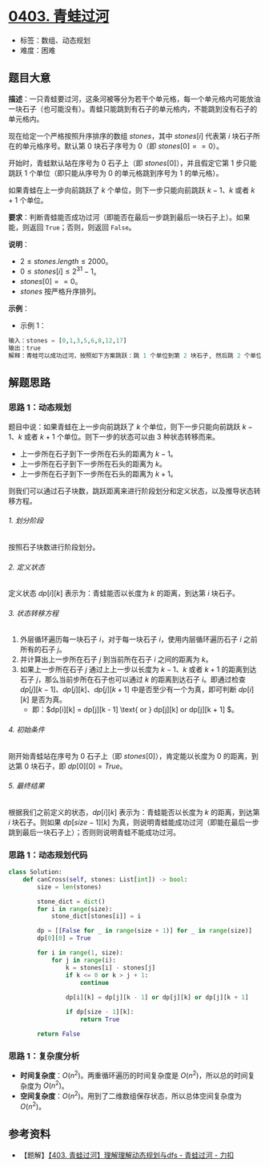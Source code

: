 # [0403. 青蛙过河](https://leetcode.cn/problems/frog-jump/)

- 标签：数组、动态规划
- 难度：困难

## 题目大意

**描述**：一只青蛙要过河，这条河被等分为若干个单元格，每一个单元格内可能放油一块石子（也可能没有）。青蛙只能跳到有石子的单元格内，不能跳到没有石子的单元格内。

现在给定一个严格按照升序排序的数组 $stones$，其中 $stones[i]$ 代表第 $i$ 块石子所在的单元格序号。默认第 $0$ 块石子序号为 $0$（即 $stones[0] == 0$）。

开始时，青蛙默认站在序号为 $0$ 石子上（即 $stones[0]$），并且假定它第 $1$ 步只能跳跃 $1$ 个单位（即只能从序号为 $0$ 的单元格跳到序号为 $1$ 的单元格）。

如果青蛙在上一步向前跳跃了 $k$ 个单位，则下一步只能向前跳跃 $k - 1$、$k$ 或者 $k + 1$ 个单位。

**要求**：判断青蛙能否成功过河（即能否在最后一步跳到最后一块石子上）。如果能，则返回 `True`；否则，则返回 `False`。

**说明**：

- $2 \le stones.length \le 2000$。
- $0 \le stones[i] \le 2^{31} - 1$。
- $stones[0] == 0$。
- $stones$ 按严格升序排列。

**示例**：

- 示例 1：

```python
输入：stones = [0,1,3,5,6,8,12,17]
输出：true
解释：青蛙可以成功过河，按照如下方案跳跃：跳 1 个单位到第 2 块石子, 然后跳 2 个单位到第 3 块石子, 接着 跳 2 个单位到第 4 块石子, 然后跳 3 个单位到第 6 块石子, 跳 4 个单位到第 7 块石子, 最后，跳 5 个单位到第 8 个石子（即最后一块石子）。
```

## 解题思路

### 思路 1：动态规划

题目中说：如果青蛙在上一步向前跳跃了 $k$ 个单位，则下一步只能向前跳跃 $k - 1$、$k$ 或者 $k + 1$ 个单位。则下一步的状态可以由 $3$ 种状态转移而来。

- 上一步所在石子到下一步所在石头的距离为 $k - 1$。
- 上一步所在石子到下一步所在石头的距离为 $k$。
- 上一步所在石子到下一步所在石头的距离为 $k + 1$。

则我们可以通过石子块数，跳跃距离来进行阶段划分和定义状态，以及推导状态转移方程。

###### 1. 划分阶段

按照石子块数进行阶段划分。

###### 2. 定义状态

定义状态 $dp[i][k]$ 表示为：青蛙能否以长度为 $k$ 的距离，到达第 $i$ 块石子。

###### 3. 状态转移方程

1. 外层循环遍历每一块石子 $i$，对于每一块石子 $i$，使用内层循环遍历石子 $i$ 之前所有的石子 $j$。
2. 并计算出上一步所在石子 $j$  到当前所在石子 $i$ 之间的距离为 $k$。
3. 如果上一步所在石子 $j$ 通过上上一步以长度为 $k - 1$、$k$ 或者 $k + 1$ 的距离到达石子 $j$，那么当前步所在石子也可以通过 $k$ 的距离到达石子 $i$。即通过检查 $dp[j][k - 1]$、$dp[j][k]$、$dp[j][k + 1]$ 中是否至少有一个为真，即可判断 $dp[i][k]$ 是否为真。
   - 即：$dp[i][k] = dp[j][k - 1] \text{ or } dp[j][k] or dp[j][k + 1] $。

###### 4. 初始条件

刚开始青蛙站在序号为 $0$ 石子上（即 $stones[0]$），肯定能以长度为 $0$ 的距离，到达第 $0$ 块石子，即 $dp[0][0] = True$。

###### 5. 最终结果

根据我们之前定义的状态，$dp[i][k]$ 表示为：青蛙能否以长度为 $k$ 的距离，到达第 $i$ 块石子。则如果 $dp[size - 1][k]$ 为真，则说明青蛙能成功过河（即能在最后一步跳到最后一块石子上）；否则则说明青蛙不能成功过河。

### 思路 1：动态规划代码

```python
class Solution:
    def canCross(self, stones: List[int]) -> bool:
        size = len(stones)

        stone_dict = dict()
        for i in range(size):
            stone_dict[stones[i]] = i

        dp = [[False for _ in range(size + 1)] for _ in range(size)]
        dp[0][0] = True

        for i in range(1, size):
            for j in range(i):
                k = stones[i] - stones[j]
                if k <= 0 or k > j + 1:
                    continue
                
                dp[i][k] = dp[j][k - 1] or dp[j][k] or dp[j][k + 1]

                if dp[size - 1][k]:
                    return True

        return False
```

### 思路 1：复杂度分析

- **时间复杂度**：$O(n^2)$。两重循环遍历的时间复杂度是 $O(n^2)$，所以总的时间复杂度为 $O(n^2)$。
- **空间复杂度**：$O(n^2)$。用到了二维数组保存状态，所以总体空间复杂度为 $O(n^2)$。

## 参考资料

- 【题解】[【403. 青蛙过河】理解理解动态规划与dfs - 青蛙过河 - 力扣](https://leetcode.cn/problems/frog-jump/solution/403-qing-wa-guo-he-li-jie-li-jie-dong-ta-oyt9/)